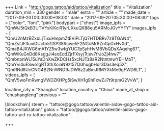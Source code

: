 +++
Link = "http://gogo.tattoo/aid/tattoo/vitalization"
title = "Vitalization"
duration_min = 330
gender = "male"
extra = ""
article = ""
made_date = "2017-09-20T00:00:00+08:00"
date = "2017-09-20T05:30:00+08:00"
tags = ["color", "font", "pink"]
bodypart = ["chest"]
image_ipfs = "QmWJ5tQkB3UTVYsKiKciR1yrLXkuQXB8eu5ARMoJGvYYFY"
images_ipfs = [  
  "QmU2nMzBZxbLjTixuHmpmZtEViPLTjQ7HTDBRv7z8TGAN4",
  "QmZsfJF3uoiDUctb51tSP38Rcwe5F2NGcMr8ZnGpDxHvXd",
  "QmaB4JXWG6mA1YZ5w3wfgYUC7pSyhHvM8VbQDsXAqehg67",
  "QmWKuGnDd8KsggJi4eoEddZjrFXsyjTtjev7frJoZj4hw7",
  "QmbnpnWL15uYsDnXwZKDCHz5xcNJTz8aR2NtntmwYEHMbT",
  "QmYvi4uESwo1gRT3thXoiaN9zt57QGhugbHdr3Das3eq5X",
  "QmRNd8UcCNG4B2NriWND9JDW8z2uBmJRMYXkMe9gFWD6L1",
]
videos_ipfs = [  "QmV5woFmRwngVWDZKHPg5iSwXH1g9hFxwZJ7t9rpmG2VvW",
]

location_city = "Shanghai"
location_country = "China"
made_at_shop = "chushangfeng"
previous = ""

[blockchain]
steem = "tattoo/@gogo.tattoo/valentin-aidov-gogo-tattoo-aid-tattoo-vitalization"
golos = "tattoo/@gogo.tattoo/valentin-aidov-gogo-tattoo-aid-ru-tattoo-vitalization"

+++
